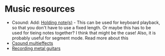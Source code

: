 Music resources
===============
- Csound:
  Add: [Holding note(s)](http://www.csounds.com/manual/html/i.html) - This can be
  used for keyboard playback, so that you don't have to use a fixed length.
  Or maybe this has to be used for tieing notes together? I think that might be the case!
  Also, it is probably useful for segment mode. Read more about this
- [Csound multieffects](https://www.eumus.edu.uy/eme/ensenanza/electivas/csound/materiales/book_chapters/30multieffects/30multieffects.html)
- [Recording metal guitars](https://web.archive.org/web/20180114042407/http://www.badmuckingfastard.com/sound/slipperman.html)
